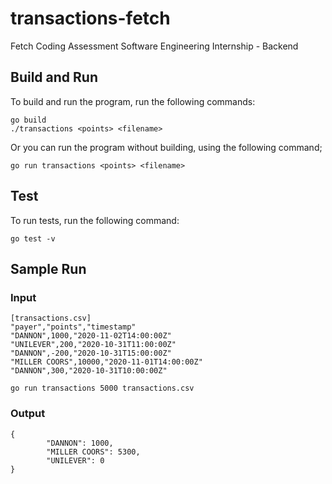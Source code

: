 # transactions-fetch
Fetch Coding Assessment Software Engineering Internship - Backend

## Build and Run
To build and run the program, run the following commands:
```
go build
./transactions <points> <filename>
```
Or you can run the program without building, using the following command;
```
go run transactions <points> <filename>
```

## Test
To run tests, run the following command:
```
go test -v
```

## Sample Run
### Input
```
[transactions.csv]
"payer","points","timestamp"
"DANNON",1000,"2020-11-02T14:00:00Z"
"UNILEVER",200,"2020-10-31T11:00:00Z"
"DANNON",-200,"2020-10-31T15:00:00Z"
"MILLER COORS",10000,"2020-11-01T14:00:00Z"
"DANNON",300,"2020-10-31T10:00:00Z"
```
```
go run transactions 5000 transactions.csv 
```

### Output
```
{
        "DANNON": 1000,
        "MILLER COORS": 5300,
        "UNILEVER": 0
}
```

